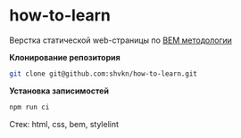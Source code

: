 # how-to-learn

 Верстка статической web-страницы по [BEM методологии](https://ru.bem.info/)

 **Клонирование репозитория**

 ```bash
 git clone git@github.com:shvkn/how-to-learn.git
 ```

 **Установка записимостей**
 ```bash
 npm run ci
 ```

Стек:  html, css, bem, stylelint
